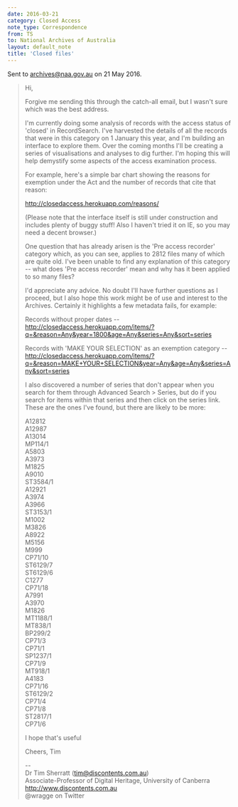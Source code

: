 ```yaml
---
date: 2016-03-21
category: Closed Access
note_type: Correspondence
from: TS
to: National Archives of Australia
layout: default_note
title: 'Closed files'
---
```


Sent to archives@naa.gov.au on 21 May 2016.

>Hi,
>
>Forgive me sending this through the catch-all email, but I wasn't sure which was the best address.
>
>I'm currently doing some analysis of records with the access status of 'closed' in RecordSearch. I've harvested the details of all the records that were in this category on 1 January this year, and I'm building an interface to explore them. Over the coming months I'll be creating a series of visualisations and analyses to dig further. I'm hoping this will help demystify some aspects of the access examination process.
>
>For example, here's a simple bar chart showing the reasons for exemption under the Act and the number of records that cite that reason:
>
>http://closedaccess.herokuapp.com/reasons/
>
>(Please note that the interface itself is still under construction and includes plenty of buggy stuff! Also I haven't tried it on IE, so you may need a decent browser.)
>
>One question that has already arisen is the 'Pre access recorder' category which, as you can see, applies to 2812 files many of which are quite old. I've been unable to find any explanation of this category -- what does 'Pre access recorder' mean and why has it been applied to so many files?
>
>I'd appreciate any advice. No doubt I'll have further questions as I proceed, but I also hope this work might be of use and interest to the Archives. Certainly it highlights a few metadata fails, for example:
>
>Records without proper dates -- http://closedaccess.herokuapp.com/items/?q=&reason=Any&year=1800&age=Any&series=Any&sort=series
>
>Records with 'MAKE YOUR SELECTION' as an exemption category -- http://closedaccess.herokuapp.com/items/?q=&reason=MAKE+YOUR+SELECTION&year=Any&age=Any&series=Any&sort=series  
>
>I also discovered a number of series that don't appear when you search for them through Advanced Search > Series, but do if you search for items within that series and then click on the series link. These are the ones I've found, but there are likely to be more:
>
>A12812  
A12987  
A13014  
MP114/1  
A5803  
A3973  
M1825  
A9010  
ST3584/1  
A12921  
A3974  
A3966  
ST3153/1  
M1002  
M3826  
A8922  
M5156  
M999  
CP71/10  
ST6129/7  
ST6129/6  
C1277  
CP71/18  
A7991  
A3970  
M1826  
MT1188/1  
MT838/1  
BP299/2  
CP71/3  
CP71/1  
SP1237/1  
CP71/9  
MT918/1  
A4183  
CP71/16  
ST6129/2  
CP71/4  
CP71/8  
ST2817/1  
CP71/6  
>
>I hope that's useful
>
>Cheers, Tim
>
>--  
Dr Tim Sherratt (tim@discontents.com.au)  
Associate-Professor of Digital Heritage,  University of Canberra  
http://www.discontents.com.au  
@wragge on Twitter


